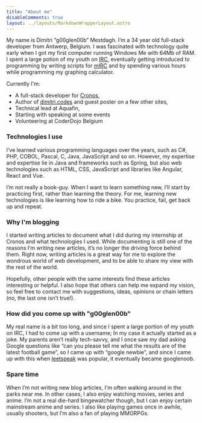 ```yaml
---
title: "About me"
disableComments: true
layout: ../layouts/MarkdownWrapperLayout.astro
---
```


My name is Dimitri “g00glen00b” Mestdagh. I’m a 34 year old full-stack developer from Antwerp, Belgium.
I was fascinated with technology quite early when I got my first computer running Windows Me with 64Mb of RAM.
I spent a large potion of my youth on [IRC](https://en.wikipedia.org/wiki/Internet_Relay_Chat), eventually getting introduced to programming by writing scripts for [mIRC](https://en.wikipedia.org/wiki/MIRC) and by spending various hours while programming my graphing calculator.

Currently I'm:

- A full-stack developer for [Cronos](https://cronos-groep.be/en/),
- Author of [dimitri.codes](https://dimitri.codes) and guest poster on a few other sites,
- Technical lead at Aquafin,
- Starting with speaking at some events
- Volunteering at CoderDojo Belgium

### Technologies I use

I’ve learned various programming languages over the years, such as C#, PHP, COBOL, Pascal, C, Java, JavaScript and so on.
However, my expertise and expertise lie in Java and frameworks such as Spring, but also web technologies such as HTML, CSS, JavaScript and libraries like Angular, React and Vue.

I’m not really a book-guy. When I want to learn something new, I’ll start by practicing first, rather than learning the theory.
For me, learning new technologies is like learning how to ride a bike. You practice, fail, get back up and repeat.

### Why I'm blogging

I started writing articles to document what I did during my internship at Cronos and what technologies I used.
While documenting is still one of the reasons I’m writing new articles, it’s no longer the driving force behind them.
Right now, writing articles is a great way for me to explore the wondrous world of web development, and to be able to share my view with the rest of the world.

Hopefully, other people with the same interests find these articles interesting or helpful.
I also hope that others can help me expand my vision, so feel free to contact me with suggestions, ideas, opinions or chain letters (no, the last one isn’t true!).

### How did you come up with "g00glen00b"

My real name is a bit too long, and since I spent a large portion of my youth on IRC, I had to come up with a username; 
In my case it actually started as a joke. My parents aren’t really tech-savvy, and I once saw my dad asking Google questions like “can you please tell me what the results are of the latest football game”, so I came up with “google newbie”, and since I came up with this when [leetspeak](https://en.wikipedia.org/wiki/Leet) was popular, it eventually became googlenoob.

### Spare time

When I’m not writing new blog articles, I'm often walking around in the parks near me. In other cases, I also enjoy watching movies, series and anime. I’m not a real die-hard bingewatcher though, but I can enjoy certain mainstream anime and series. I also like playing games once in awhile, usually shooters, but I’m also a fan of playing MMORPGs.


